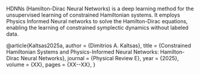 HDNNs (Hamilton-Dirac Neural Networks) is a deep learning method for the unsupervised learning of constrained Hamiltonian systems. 
It employs Physics Informed Neural networks to solve the Hamilton-Dirac equations, enabling the learning of constrained symplectic dynamics without labeled data. 


@article{Kaltsas2025a,
  author  = {Dimitrios A. Kaltsas},
  title   = {Constrained Hamiltonian Systems and Physics-Informed Neural Networks: Hamilton-Dirac Neural Networks},
  journal = {Physical Review E},
  year    = {2025},
  volume  = {XX},
  pages   = {XX--XX},
}
